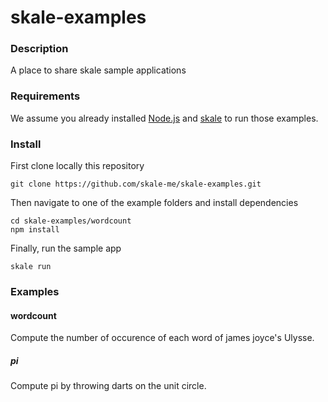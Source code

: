 # skale-examples
### Description
A place to share skale sample applications 

### Requirements
We assume you already installed [Node.js](https://nodejs.org/en/) and [skale](https://github.com/skale-me/skale-cli) to run those examples.

### Install

First clone locally this repository

	git clone https://github.com/skale-me/skale-examples.git

Then navigate to one of the example folders and install dependencies

	cd skale-examples/wordcount
	npm install

Finally, run the sample app
	
	skale run

### Examples
#### wordcount
Compute the number of occurence of each word of james joyce's Ulysse.

##### pi
Compute pi by throwing darts on the unit circle.